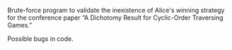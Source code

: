 Brute-force program to validate the inexistence of Alice's winning strategy for the conference paper “A Dichotomy Result for Cyclic-Order Traversing Games.”

Possible bugs in code.

